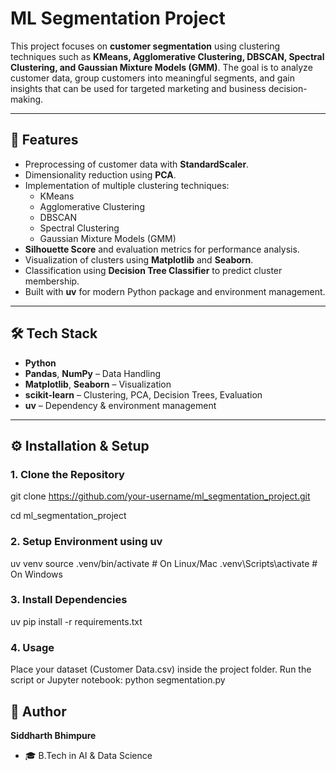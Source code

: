 # ML Segmentation Project

This project focuses on **customer segmentation** using clustering techniques such as **KMeans, Agglomerative Clustering, DBSCAN, Spectral Clustering, and Gaussian Mixture Models (GMM)**. The goal is to analyze customer data, group customers into meaningful segments, and gain insights that can be used for targeted marketing and business decision-making.

---

## 🚀 Features
- Preprocessing of customer data with **StandardScaler**.
- Dimensionality reduction using **PCA**.
- Implementation of multiple clustering techniques:
  - KMeans
  - Agglomerative Clustering
  - DBSCAN
  - Spectral Clustering
  - Gaussian Mixture Models (GMM)
- **Silhouette Score** and evaluation metrics for performance analysis.
- Visualization of clusters using **Matplotlib** and **Seaborn**.
- Classification using **Decision Tree Classifier** to predict cluster membership.
- Built with **uv** for modern Python package and environment management.

---

## 🛠️ Tech Stack
- **Python**
- **Pandas**, **NumPy** – Data Handling
- **Matplotlib**, **Seaborn** – Visualization
- **scikit-learn** – Clustering, PCA, Decision Trees, Evaluation
- **uv** – Dependency & environment management

---

## ⚙️ Installation & Setup

### 1. Clone the Repository

git clone https://github.com/your-username/ml_segmentation_project.git

cd ml_segmentation_project

### 2. Setup Environment using uv
uv venv
source .venv/bin/activate   # On Linux/Mac
.venv\Scripts\activate   # On Windows

### 3. Install Dependencies
uv pip install -r requirements.txt

### 4. Usage

Place your dataset (Customer Data.csv) inside the project folder.
Run the script or Jupyter notebook:
python segmentation.py



## 👤 Author
**Siddharth Bhimpure**  
- 🎓 B.Tech in AI & Data Science  

